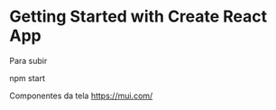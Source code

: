 # Getting Started with Create React App
Para subir

npm start 

Componentes da tela
https://mui.com/
